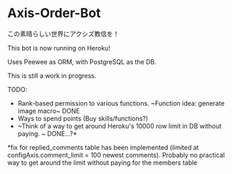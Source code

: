 # Axis-Order-Bot
この素晴らしい世界にアクシズ教信を！

This bot is now running on Heroku! 

Uses Peewee as ORM, with PostgreSQL as the DB.

This is still a work in progress.

TODO: 
- Rank-based permission to various functions. 
    ~Function idea: generate image macro~ DONE
- Ways to spend points (Buy skills/functions?)
- ~Think of a way to get around Heroku's 10000 row limit in DB without paying. ~ DONE...?*

*fix for replied_comments table has been implemented (limited at configAxis.comment_limit = 100 newest comments). 
Probably no practical way to get around the limit without paying for the members table
